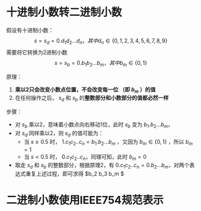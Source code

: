 # 十进制小数转二进制小数



假设有十进制小数：
$$
s = s_d = 0.d_1d_2...d_n，其中d_n∈\{0,1,2,3,4,5,6,7,8,9\}
$$
需要将它转换为2进制小数
$$
s = s_b= 0.b_1b_2...b_m，其中b_m∈\{0,1\}
$$


原理：

1. **乘以2只会改变小数点位置，不会改变每一位 （即 $b_m$ ）的值**
2. 在任何操作之后， $s_d$  和 $s_b$ 的**整数部分和小数部分的值都必然一样**  



步骤：

* 对 $s_b$ 乘以2，意味着小数点向右移动1位，此时 $s_b$ 变为  $b_1.b_2...b_m$，
* 对 $s_d$ 同样乘以2，则 $s_d$ 的值可能为：
  * 当 $s≥0.5$ 时， $1.c_1c_2..c_n = b_1.b_2...b_m$ ，又因为 $b_m∈\{0,1\}$ ，所以 $b_m=1$
  * 当 $s<0.5$ 时， $0.c_1c_2..c_n$，同理可知，此时 $b_m = 0$
* 取走 $s_d$ 和  $s_b$ 的整数部分，根据原理2，有  $0.c_1c_2..c_n = 0.b_2...b_m$，对两个表达式重复上述过程，即可求得 $b_2 b_3 b_m $







# 二进制小数使用IEEE754规范表示